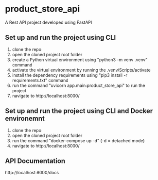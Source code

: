 # product_store_api
A Rest API project developed using FastAPI

## Set up and run the project using CLI
1. clone the repo
2. open the cloned project root folder
3. create a Python virtual environment using "python3 -m venv .venv" command
4. activate the virtual environment by running the .venv/Scripts/activate
5. install the dependency requirements using "pip3 install -r requirements.txt" command
6. run the command "uvicorn app.main:product_store_api" to run the project
7. navigate to http://localhost:8000/


## Set up and run the project using CLI and Docker environemnt
1. clone the repo
2. open the cloned project root folder
3. run the command "docker-compose up -d" (-d = detached mode)
4. navigate to http://localhost:8000/



## API Documentation
http://localhost:8000/docs
